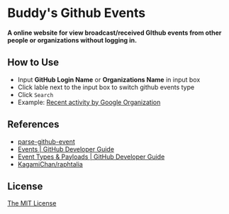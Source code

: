 # Buddy's Github Events

**A online website for view broadcast/received GIthub events from other people or organizations without logging in.**

## How to Use

- Input **GitHub Login Name** or **Organizations Name** in input box
- Click lable next to the input box to switch github events type
- Click `Search`
- Example: [Recent activity by Google Organization](https://lawvs.github.io/buddy-github-events/?name=google)

## References

- [parse-github-event](https://github.com/azu/parse-github-event)
- [Events | GitHub Developer Guide](https://developer.github.com/v3/activity/events/)
- [Event Types & Payloads | GitHub Developer Guide](https://developer.github.com/v3/activity/events/types/)
- [KagamiChan/raphtalia](https://github.com/KagamiChan/raphtalia)

## License

[The MIT License](LICENSE)
